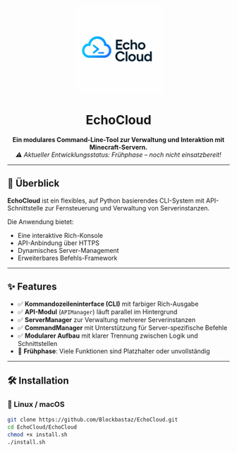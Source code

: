 <p align="center">
  <img src="https://github.com/Blockbastaz/EchoCloud/blob/main/data/logo.png" alt="EchoCloud Logo" width="200"/>
</p>

<h1 align="center">EchoCloud</h1>

<p align="center">
  <strong>Ein modulares Command-Line-Tool zur Verwaltung und Interaktion mit Minecraft-Servern.</strong><br/>
  <em>⚠️ Aktueller Entwicklungsstatus: Frühphase – noch nicht einsatzbereit!</em>
</p>

---

## 🧠 Überblick

**EchoCloud** ist ein flexibles, auf Python basierendes CLI-System mit API-Schnittstelle zur Fernsteuerung und Verwaltung von Serverinstanzen.

Die Anwendung bietet:
- Eine interaktive Rich-Konsole
- API-Anbindung über HTTPS
- Dynamisches Server-Management
- Erweiterbares Befehls-Framework

---

## ✨ Features

- ✅ **Kommandozeileninterface (CLI)** mit farbiger Rich-Ausgabe
- ✅ **API-Modul** (`APIManager`) läuft parallel im Hintergrund
- ✅ **ServerManager** zur Verwaltung mehrerer Serverinstanzen
- ✅ **CommandManager** mit Unterstützung für Server-spezifische Befehle
- ✅ **Modularer Aufbau** mit klarer Trennung zwischen Logik und Schnittstellen
- 🚧 **Frühphase**: Viele Funktionen sind Platzhalter oder unvollständig

---

## 🛠️ Installation

### 🐧 Linux / macOS
```bash
git clone https://github.com/Blockbastaz/EchoCloud.git
cd EchoCloud/EchoCloud
chmod +x install.sh
./install.sh